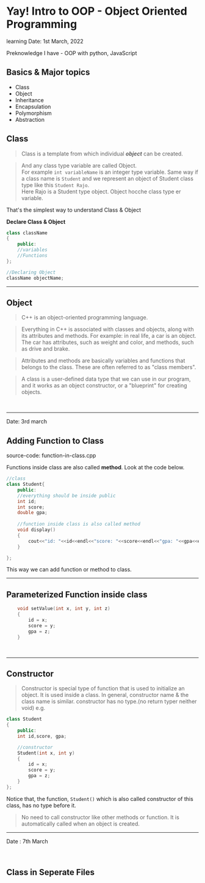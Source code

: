 # Yay! Intro to OOP - Object Oriented Programming 

learning Date: 1st March, 2022

Preknowledge I have - OOP with python, JavaScript

## Basics & Major topics
* Class
* Object 
* Inheritance 
* Encapsulation 
* Polymorphism 
* Abstraction 


## Class 

> Class is a template from which individual ***object*** can be created.

> And any class type variable are called Object.  
For example `int variableName` is an integer type variable. Same way if a class name is `Student` and we represent an object of Student class type like this `Student Rajo`.   
Here Rajo is a Student type object.
Object hocche class type er variable.  

That's the simplest way to understand Class & Object   


**Declare Class & Object**


```cpp
class className
{
    public:
    //variables
    //Functions
};

//Declaring Object
className objectName;

```
---

## Object 

> C++ is an object-oriented programming language.

> Everything in C++ is associated with classes and objects, along with its attributes and methods. For example: in real life, a car is an object. The car has attributes, such as weight and color, and methods, such as drive and brake.

> Attributes and methods are basically variables and functions that belongs to the class. These are often referred to as "class members".

> A class is a user-defined data type that we can use in our program, and it works as an object constructor, or a "blueprint" for creating objects.

<br>

___

Date: 3rd march

## Adding Function to Class 

source-code: function-in-class.cpp

Functions inside class are also called **method**.
Look at the code below.


```cpp
//class 
class Student{
    public:
    //everything should be inside public
    int id;
    int score;
    double gpa;
    
    //function inside class is also called method
    void display()
    {
        cout<<"id: "<<id<<endl<<"score: "<<score<<endl<<"gpa: "<<gpa<<endl;
    }

};
```
This way we can add function or method to class. 

---

## Parameterized Function inside class



```cpp
    void setValue(int x, int y, int z)
    {
        id = x;
        score = y;
        gpa = z;
    }
```
<br>

--- 


## Constructor  

> Constructor is special type of function that is used to initialize an object. It is used inside a class. In general, constructor name &  the class name is similar. constructor has no type.(no return typer neither void)  e.g. 

```cpp
class Student
{
    public:
    int id,score, gpa;

    //constructor
    Student(int x, int y)
    {
        id = x;
        score = y;
        gpa = z;
    }
};
```

Notice that, the function, `Student()` which is also called constructor of this class, has no type before it. 

> No need to call constructor like other methods or function. It is automatically called when an object is created. 


---


Date : 7th March

<br>

## Class in Seperate Files





